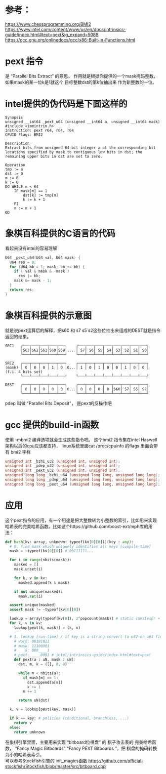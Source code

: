 参考：   
=====
https://www.chessprogramming.org/BMI2   
https://www.intel.com/content/www/us/en/docs/intrinsics-guide/index.html#text=pext&ig_expand=5088   
https://gcc.gnu.org/onlinedocs/gcc/x86-Built-in-Functions.html   



pext 指令
========
是 “Parallel Bits Extract” 的意思，  作用就是根据你提供的一个mask掩码整数，如果mask的某一位k是1就这个 目标整数dst的第k位抽出来 作为新整数的一位。


intel提供的伪代码是下面这样的
============================
```text
Synopsis
unsigned __int64 _pext_u64 (unsigned __int64 a, unsigned __int64 mask)
#include <immintrin.h>
Instruction: pext r64, r64, r64
CPUID Flags: BMI2

Description
Extract bits from unsigned 64-bit integer a at the corresponding bit locations specified by mask to contiguous low bits in dst; the remaining upper bits in dst are set to zero.

Operation
tmp := a
dst := 0
m := 0
k := 0
DO WHILE m < 64
	IF mask[m] == 1
		dst[k] := tmp[m]
		k := k + 1
	FI
	m := m + 1
OD

```

象棋百科提供的C语言的代码
===========================
看起来没有intel的容易理解
```c
U64 _pext_u64(U64 val, U64 mask) {
  U64 res = 0;
  for (U64 bb = 1; mask; bb += bb) {
    if ( val & mask & -mask )
      res |= bb;
    mask &= mask - 1;
  }
  return res;
} 
```

象棋百科提供的示意图
====================
就是说pext运算后的解释，把s60 和 s7 s5 s2这些位抽出来组成的DEST就是指令返回的结果。
```text
SRC1   ┌───┬───┬───┬───┬───┐    ┌───┬───┬───┬───┬───┬───┬───┬───┐
       │S63│S62│S61│S60│S59│....│ S7│ S6│ S5│ S4│ S3│ S2│ S1│ S0│ 
       └───┴───┴───┴───┴───┘    └───┴───┴───┴───┴───┴───┴───┴───┘

SRC2   ┌───┬───┬───┬───┬───┐    ┌───┬───┬───┬───┬───┬───┬───┬───┐
(mask) │ 0 │ 0 │ 0 │ 1 │ 0 │0...│ 1 │ 0 │ 1 │ 0 │ 0 │ 1 │ 0 │ 0 │  (f.i. 4 bits set)
       └───┴───┴───┴───┴───┘    └───┴───┴───┴───┴───┴───┴───┴───┘

DEST   ┌───┬───┬───┬───┬───┐    ┌───┬───┬───┬───┬───┬───┬───┬───┐
       │ 0 │ 0 │ 0 │ 0 │ 0 │0...│ 0 │ 0 │ 0 │ 0 │S60│ S7│ S5│ S2│ 
       └───┴───┴───┴───┴───┘    └───┴───┴───┴───┴───┴───┴───┴───┘
```

pdep 叫做 "Parallel Bits Deposit"， 是pext的反操作吧



gcc 提供的build-in函数
======================
使用  -mbmi2 编译选项就会生成这些指令吧。 这个bmi2 指令集在intel Haswell 架构以后的cpu应该都支持，  linux系统里面cat /proc/cpuinfo  的flags 里面会带有 bmi2 字样

```c
unsigned int _bzhi_u32 (unsigned int, unsigned int);
unsigned int _pdep_u32 (unsigned int, unsigned int);
unsigned int _pext_u32 (unsigned int, unsigned int);
unsigned long long _bzhi_u64 (unsigned long long, unsigned long long);
unsigned long long _pdep_u64 (unsigned long long, unsigned long long);
unsigned long long _pext_u64 (unsigned long long, unsigned long long);
```


应用
====
这个pext指令的应用，有一个用途是把大整数转为小整数的索引，比如用来实现哈希表的完美哈希函数。比如这个https://github.com/boost-ext/mph库的用法：

```python
def hash[kv: array, unknown: typeof(kv[0][0])](key : any):
  # 0. find mask which uniquely identifies all keys [compile-time]
  mask = ~typeof(kv[0][0]) # 0b111111...

  for i in range(nbits(mask)):
    masked = []
    mask.unset(i)

    for k, v in kv:
      masked.append(k & mask)

    if not unique(masked):
      mask.set(i)

  assert unique(masked)
  assert mask != ~typeof(kv[0][0])

  lookup = array(typeof(kv[0]), 2^popcount(mask)) # static constexpr + alignment
  for k, v in kv:
    lookup[pext(k, mask)] = (k, v)

  # 1. lookup [run-time] / if key is a string convert to u32 or u64 first (memcpy)
    # word: 00101011
    # mask: 11100001
    #    &: 000____1
    # pext: ____0001 # intel/intrinsics-guide/index.html#text=pext
    def pext(a : uN, mask : uN):
      dst, m, k = ([], 0, 0)

      while m < nbits(a):
        if mask[m] == 1:
          dst.append(a[m])
          k += 1
        m += 1

      return uN(dst)

  k, v = lookup[pext(key, mask)]

  if k == key: # policies (conditional, branchless, ...)
    return v
  else:
    return unknown
```

在象棋引擎里面，主要用来实现 “bitboard位棋盘” 的 棋子攻击表的 完美哈希函数， “Fancy Magic Bitboards” “Fancy PEXT Bitboards ”，把 棋盘的掩码转换为小的哈希表索引。   
可以参考Stockfish引擎的 init_magics函数
https://github.com/official-stockfish/Stockfish/blob/master/src/bitboard.cpp

